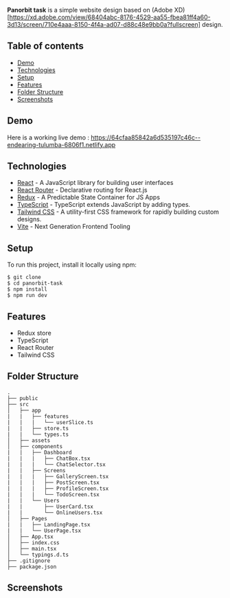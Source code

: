 **Panorbit task** is a simple website design based on (Adobe XD)[https://xd.adobe.com/view/68404abc-8176-4529-aa55-fbea81ff4a60-3d13/screen/710e4aaa-8150-4f4a-ad07-d88c48e9bb0a?fullscreen] design.

## Table of contents
* [Demo](#demo)
* [Technologies](#technologies)
* [Setup](#setup)
* [Features](#features)
* [Folder Structure](#folder-structure)
* [Screenshots](#screenshots)

## Demo
Here is a working live demo :  https://64cfaa85842a6d535197c46c--endearing-tulumba-6806f1.netlify.app

## Technologies
* [React](https://reactjs.org/) - A JavaScript library for building user interfaces
* [React Router](https://reactrouter.com/) - Declarative routing for React.js
* [Redux](https://redux.js.org/) - A Predictable State Container for JS Apps
* [TypeScript](https://www.typescriptlang.org/) - TypeScript extends JavaScript by adding types.
* [Tailwind CSS](https://tailwindcss.com/) - A utility-first CSS framework for rapidly building custom designs.
* [Vite](https://vitejs.dev/) - Next Generation Frontend Tooling


## Setup
To run this project, install it locally using npm:

```
$ git clone
$ cd panorbit-task
$ npm install
$ npm run dev
```

## Features
* Redux store
* TypeScript
* React Router
* Tailwind CSS

## Folder Structure
```
.
├── public
├── src
│   ├── app
|   |   ├── features
|   |   |   └── userSlice.ts
|   |   ├── store.ts
|   |   └── types.ts
│   ├── assets
│   ├── components
|   |   ├── Dashboard
|   |   |   ├── ChatBox.tsx
|   |   |   └── ChatSelector.tsx
|   |   ├── Screens
|   |   |   ├── GalleryScreen.tsx
|   |   |   ├── PostScreen.tsx
|   |   |   ├── ProfileScreen.tsx
|   |   |   └── TodoScreen.tsx
|   |   └── Users
|   |       ├── UserCard.tsx
|   |       └── OnlineUsers.tsx
│   ├── Pages
|   |   ├── LandingPage.tsx
|   |   └── UserPage.tsx
│   ├── App.tsx
│   ├── index.css
│   ├── main.tsx
│   └── typings.d.ts
├── .gitignore
├── package.json

```

## Screenshots

 



